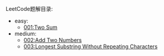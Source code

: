 LeetCode题解目录:

- easy:
    - [001:Two Sum](https://github.com/simifun/java-leetcode/tree/master/leetcode/note/001)
- medium:
    - [002:Add Two Numbers](https://github.com/simifun/java-leetcode/tree/master/leetcode/note/002)
    - [003:Longest Substring Without Repeating Characters](https://github.com/simifun/java-leetcode/tree/master/leetcode/note/003)

